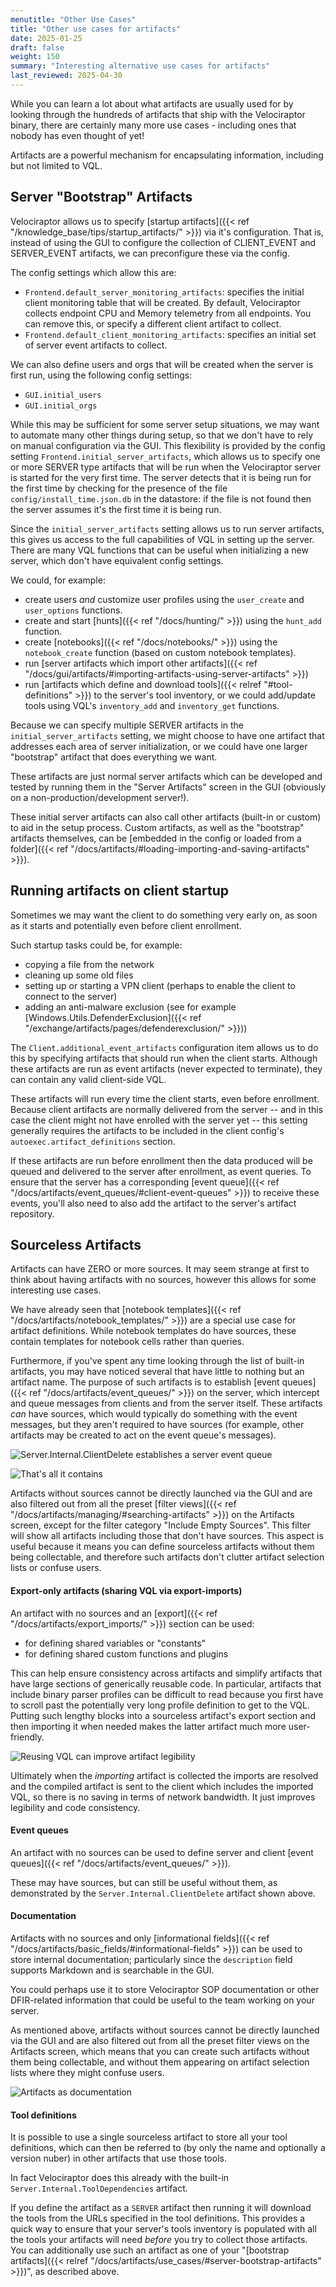 ```yaml
---
menutitle: "Other Use Cases"
title: "Other use cases for artifacts"
date: 2025-01-25
draft: false
weight: 150
summary: "Interesting alternative use cases for artifacts"
last_reviewed: 2025-04-30
---
```


While you can learn a lot about what artifacts are usually used for by looking
through the hundreds of artifacts that ship with the Velociraptor binary, there
are certainly many more use cases - including ones that nobody has even thought
of yet!

Artifacts are a powerful mechanism for encapsulating information, including but
not limited to VQL.


## Server "Bootstrap" Artifacts

Velociraptor allows us to specify
[startup artifacts]({{< ref "/knowledge_base/tips/startup_artifacts/" >}})
via it's configuration. That
is, instead of using the GUI to configure the collection of CLIENT_EVENT and
SERVER_EVENT artifacts, we can preconfigure these via the config.

The config settings which allow this are:

- `Frontend.default_server_monitoring_artifacts`: specifies the initial client
  monitoring table that will be created. By default, Velociraptor collects
  endpoint CPU and Memory telemetry from all endpoints. You can remove this, or
  specify a different client artifact to collect.
- `Frontend.default_client_monitoring_artifacts`: specifies an initial set of
  server event artifacts to collect.

We can also define users and orgs that will be created when the server is first
run, using the following config settings:

- `GUI.initial_users`
- `GUI.initial_orgs`

While this may be sufficient for some server setup situations, we may want to
automate many other things during setup, so that we don't have to rely on manual
configuration via the GUI. This flexibility is provided by the config setting
`Frontend.initial_server_artifacts`, which allows us to specify one or more
SERVER type artifacts that will be run when the Velociraptor server is started
for the very first time. The server detects that it is being run for the first
time by checking for the presence of the file `config/install_time.json.db` in
the datastore: if the file is not found then the server assumes it's the first
time it is being run.

Since the `initial_server_artifacts` setting allows us to run server artifacts,
this gives us access to the full capabilities of VQL in setting up the server.
There are many VQL functions that can be useful when initializing a new server,
which don't have equivalent config settings.

We could, for example:

- create users _and_ customize user profiles using the `user_create` and
  `user_options` functions.
- create and start [hunts]({{< ref "/docs/hunting/" >}}) using the `hunt_add`
  function.
- create [notebooks]({{< ref "/docs/notebooks/" >}}) using the `notebook_create`
  function (based on custom notebook templates).
- run [server artifacts which import other artifacts]({{< ref "/docs/gui/artifacts/#importing-artifacts-using-server-artifacts" >}})
- run [artifacts which define and download tools]({{< relref "#tool-definitions" >}})
  to the server's tool inventory, or we could add/update tools using VQL's
  `inventory_add` and `inventory_get` functions.

Because we can specify multiple SERVER artifacts in the
`initial_server_artifacts` setting, we might choose to have one artifact that
addresses each area of server initialization, or we could have one larger
"bootstrap" artifact that does everything we want.

These artifacts are just normal server artifacts which can be developed and
tested by running them in the "Server Artifacts" screen in the GUI (obviously on
a non-production/development server!).

These initial server artifacts can also call other artifacts (built-in or
custom) to aid in the setup process. Custom artifacts, as well as the
"bootstrap" artifacts themselves, can be
[embedded in the config or loaded from a folder]({{< ref "/docs/artifacts/#loading-importing-and-saving-artifacts" >}}).


## Running artifacts on client startup

Sometimes we may want the client to do something very early on, as soon as it
starts and potentially even before client enrollment.

Such startup tasks could be, for example:

- copying a file from the network
- cleaning up some old files
- setting up or starting a VPN client (perhaps to enable the client to connect
  to the server)
- adding an anti-malware exclusion (see for example
  [Windows.Utils.DefenderExclusion]({{< ref "/exchange/artifacts/pages/defenderexclusion/" >}}))

The `Client.additional_event_artifacts` configuration item allows us to do this
by specifying artifacts that should run when the client starts. Although these
artifacts are run as event artifacts (never expected to terminate), they can
contain any valid client-side VQL.

These artifacts will run every time the client starts, even before enrollment.
Because client artifacts are normally delivered from the server -- and in this
case the client might not have enrolled with the server yet -- this setting
generally requires the artifacts to be included in the client config's
`autoexec.artifact_definitions` section.

If these artifacts are run before enrollment then the data produced will be
queued and delivered to the server after enrollment, as event queries. To ensure
that the server has a corresponding
[event queue]({{< ref "/docs/artifacts/event_queues/#client-event-queues" >}})
to receive these events, you'll also need to also add the artifact to the
server's artifact repository.

## Sourceless Artifacts

Artifacts can have ZERO or more sources. It may seem strange at first to think
about having artifacts with no sources, however this allows for some interesting
use cases.

We have already seen that
[notebook templates]({{< ref "/docs/artifacts/notebook_templates/" >}})
are a special use case for artifact definitions. While notebook templates do
have sources, these contain templates for notebook cells rather than queries.

Furthermore, if you've spent any time looking through the list of built-in
artifacts, you may have noticed several that have little to nothing but an
artifact name. The purpose of such artifacts is to establish
[event queues]({{< ref "/docs/artifacts/event_queues/" >}})
on the server, which intercept and queue messages from clients and from the
server itself. These artifacts _can_ have sources, which would typically do
something with the event messages, but they aren't required to have sources (for
example, other artifacts may be created to act on the event queue's messages).

![Server.Internal.ClientDelete establishes a server event queue](event_queues_01.svg)

![That's all it contains](event_queues_02.png)

Artifacts without sources cannot be directly launched via the GUI and are also
filtered out from all the preset
[filter views]({{< ref "/docs/artifacts/managing/#searching-artifacts" >}})
on the Artifacts screen, except for the filter category "Include Empty Sources".
This filter will show all artifacts including those that don't have sources.
This aspect is useful because it means you can define sourceless artifacts
without them being collectable, and therefore such artifacts don't clutter
artifact selection lists or confuse users.

#### Export-only artifacts (sharing VQL via export-imports)

An artifact with no sources and an
[export]({{< ref "/docs/artifacts/export_imports/" >}}) section can be used:
  - for defining shared variables or "constants"
  - for defining shared custom functions and plugins

This can help ensure consistency across artifacts and simplify artifacts that
have large sections of generically reusable code. In particular, artifacts that
include binary parser profiles can be difficult to read because you first have
to scroll past the potentially very long profile definition to get to the VQL.
Putting such lengthy blocks into a sourceless artifact's export section and
then importing it when needed makes the latter artifact much more user-friendly.

![Reusing VQL can improve artifact legibility](export_reusability.svg)

Ultimately when the _importing_ artifact is collected the imports are resolved
and the compiled artifact is sent to the client which includes the imported VQL,
so there is no saving in terms of network bandwidth. It just improves legibility
and code consistency.

#### Event queues

An artifact with no sources can be used to define server and client
[event queues]({{< ref "/docs/artifacts/event_queues/" >}}).

These may have sources, but can still be useful without them, as demonstrated by
the `Server.Internal.ClientDelete` artifact shown above.

#### Documentation

Artifacts with no sources and only
[informational fields]({{< ref "/docs/artifacts/basic_fields/#informational-fields" >}})
can be used to store internal documentation; particularly since the
`description` field supports Markdown and is searchable in the GUI.

You could perhaps use it to store Velociraptor SOP documentation or other
DFIR-related information that could be useful to the team working on your
server.

As mentioned above, artifacts without sources cannot be directly launched via
the GUI and are also filtered out from all the preset filter views on the
Artifacts screen, which means that you can create such artifacts without them
being collectable, and without them appearing on artifact selection lists where
they might confuse users.

![Artifacts as documentation](artifact_documentation.png)

#### Tool definitions

It is possible to use a single sourceless artifact to store all your tool
definitions, which can then be referred to (by only the name and optionally a
version nuber) in other artifacts that use those tools.

In fact Velociraptor does this already with the  built-in
`Server.Internal.ToolDependencies` artifact.

If you define the artifact as a `SERVER` artifact then running it will download
the tools from the URLs specified in the tool definitions. This provides a quick
way to ensure that your server's tools inventory is populated with all the tools
your artifacts will need _before_ you try to collect those artifacts. You can
additionally use such an artifact as one of your
"[bootstrap artifacts]({{< relref "/docs/artifacts/use_cases/#server-bootstrap-artifacts" >}})",
as described above.

